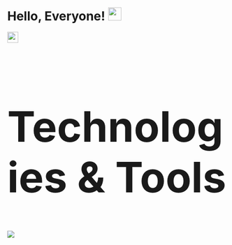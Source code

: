 # Hello, Everyone! <img src="https://raw.githubusercontent.com/MartinHeinz/MartinHeinz/master/wave.gif" width="30px">

<img src=https://images.emojiterra.com/google/android-10/512px/1f527.png width="25px">  <h1 style="font-size:10vw"><b>Technologies & Tools<b/></h1>
  
![](https://img.shields.io/badge/Code-Java-informational?style=flat&logo=data:image/svg%2bxml;base64,<http://www.w3.org/2000/svg>)


